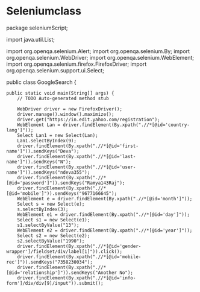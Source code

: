 # Seleniumclass
package seleniumScript;

import java.util.List;

import org.openqa.selenium.Alert;
import org.openqa.selenium.By;
import org.openqa.selenium.WebDriver;
import org.openqa.selenium.WebElement;
import org.openqa.selenium.firefox.FirefoxDriver;
import org.openqa.selenium.support.ui.Select;

public class GoogleSearch {

	public static void main(String[] args) {
		// TODO Auto-generated method stub
		
		WebDriver driver = new FirefoxDriver();
		driver.manage().window().maximize();
		driver.get("https://in.edit.yahoo.com/registration");
		WebElement Lan = driver.findElement(By.xpath(".//*[@id='country-lang']"));
		Select Lan1 = new Select(Lan);
		Lan1.selectByIndex(9);
		driver.findElement(By.xpath(".//*[@id='first-name']")).sendKeys("Deva");
		driver.findElement(By.xpath(".//*[@id='last-name']")).sendKeys("N");
		driver.findElement(By.xpath(".//*[@id='user-name']")).sendKeys("ndeva355");
		driver.findElement(By.xpath(".//*[@id='password']")).sendKeys("Ramya143Raj");
		driver.findElement(By.xpath(".//*[@id='mobile']")).sendKeys("9677166645");
		WebElement e = driver.findElement(By.xpath(".//*[@id='month']"));
		Select s = new Select(e);
		s.selectByIndex(3);
		WebElement e1 = driver.findElement(By.xpath(".//*[@id='day']"));
		Select s1 = new Select(e1);
		s1.selectByValue("13");
		WebElement e2 = driver.findElement(By.xpath(".//*[@id='year']"));
		Select s2 = new Select(e2);
		s2.selectByValue("1990");
		driver.findElement(By.xpath(".//*[@id='gender-wrapper']/fieldset/div/label[1]")).click();
		driver.findElement(By.xpath(".//*[@id='mobile-rec']")).sendKeys("7358230034");
		driver.findElement(By.xpath(".//*[@id='relationship']")).sendKeys("Another No");
		driver.findElement(By.xpath(".//*[@id='info-form']/div/div[9]/input")).submit();
